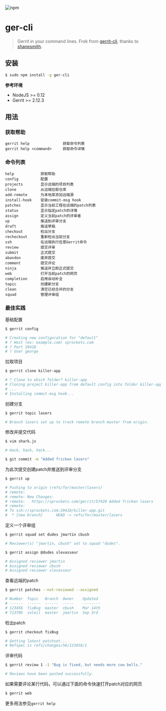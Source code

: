 ![npm](https://img.shields.io/npm/v/ger-cli)

# ger-cli

> Gerrit in your command lines.
> Frok from [gerrit-cli](https://github.com/shanesmith/gerrit-cli), thanks to [shanesmith](https://github.com/shanesmith).

## 安装

```sh
$ sudo npm install -g ger-cli
```

**参考环境**

- NodeJS >= 0.12
- Gerrit >= 2.12.3

## 用法


### 获取帮助
```
gerrit help               获取命令列表
gerrit help <command>     获取命令详情
```

### 命令列表
```
help            获取帮助
config          配置
projects        显示远端的项目列表
clone           从远端拉取仓库
add-remote      为本地库添加远端源
install-hook    安装commit-msg hook
patches         显示当前工程在远端的patch列表
status          显示指定patch的详情
assign          定义当前patch的评审者
up              推送到评审分支
draft           推送草稿
checkout        检出分支
recheckout      重新检出当前分支
ssh             在远端执行任意Gerrit命令
review          提交评审
submit          正式提交
abandon         废弃提交
comment         提交评论
ninja           推送并立即正式提交
web             打开当前patch的网页
completion      启用自动补全
topic           创建新分支
clean           清空已经合并的分支
squad           管理评审组
```


### 最佳实践

基础配置

```sh
$ gerrit config

# Creating new configuration for "default"
# ? Host (ex: example.com) sprockets.com
# ? Port 29418
# ? User george
```

拉取项目

```sh
$ gerrit clone killer-app

# ? Clone to which folder? killer-app
# Cloning project killer-app from default config into folder killer-app...
# ...
# Installing commit-msg hook...
```

创建分支

```sh
$ gerrit topic lasers

# Branch lasers set up to track remote branch master from origin.
```

修改并提交代码

```sh
$ vim shark.js

# Hack, hack, hack...

$ git commit -m "Added fricken lasers"
```

为此次提交创建patch并推送到评审分支

```sh
$ gerrit up

# Pushing to origin (refs/for/master/lasers)
# remote:
# remote: New Changes:
# remote:   https://sprockets.com/gerrit/57420 Added fricken lasers
# remote:
# To ssh://sprockets.com:29418/killer-app.git
#  * [new branch]      HEAD -> refs/for/master/lasers
```

定义一个评审组

```sh
$ gerrit squad set dudes jmartin cbush

# Reviewer(s) "jmartin, cbush" set to squad "dudes".

$ gerrit assign @dudes slevasseur

# Assigned reviewer jmartin
# Assigned reviewer cbush
# Assigned reviewer slevasseur
```

查看远端的patch

```sh
$ gerrit patches --not-reviewed --assigned

# Number  Topic   Branch  Owner    Updated 
# ------  ------  ------  -----    --------
# 123456  fixBug  master  cbush    Mar 14th
# 713705  soleil  master  jmartin  Sep 3rd
```

检出patch

```sh
$ gerrit checkout fixBug

# Getting latest patchset...
# Refspec is refs/changes/56/123456/1
```

评审代码

```sh
$ gerrit review 1 -1 "Bug is fixed, but needs more cow bells."

# Reviews have been posted successfully.
```

如果需要评论某行代码，可以通过下面的命令快速打开patch对应的网页

```sh
$ gerrit web
```

更多用法参见`gerrit help`
